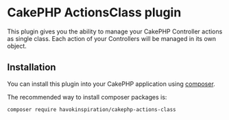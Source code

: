 # CakePHP ActionsClass plugin

This plugin gives you the ability to manage your CakePHP Controller actions as single class. Each action of your Controllers will be managed in its own object.

## Installation

You can install this plugin into your CakePHP application using [composer](http://getcomposer.org).

The recommended way to install composer packages is:

```
composer require havokinspiration/cakephp-actions-class
```
